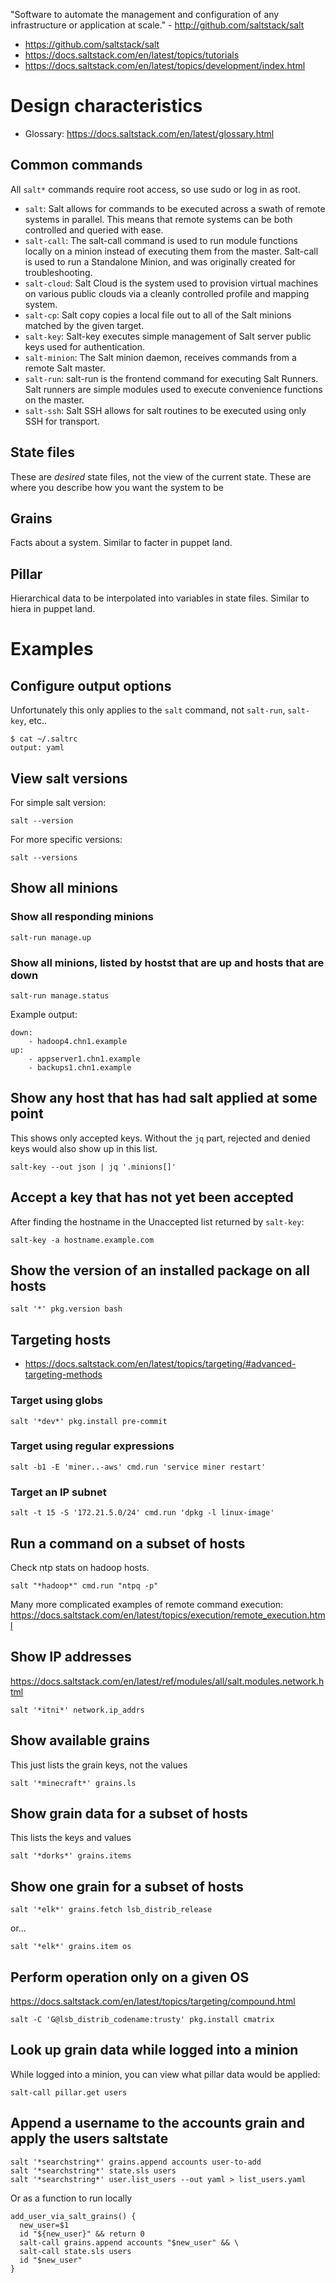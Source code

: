 "Software to automate the management and configuration of any infrastructure or application at scale." - <http://github.com/saltstack/salt>

- <https://github.com/saltstack/salt>
- <https://docs.saltstack.com/en/latest/topics/tutorials>
- <https://docs.saltstack.com/en/latest/topics/development/index.html>

# Design characteristics

- Glossary: <https://docs.saltstack.com/en/latest/glossary.html>

## Common commands

All `salt*` commands require root access, so use sudo or log in as root.

- `salt`: Salt allows for commands to be executed across a swath of remote systems in parallel. This means that remote systems can be both controlled and queried with ease.
- `salt-call`: The salt-call  command is used to run module functions locally on a minion instead of executing them from the master. Salt-call is used to run a Standalone Minion, and was originally created for troubleshooting.
- `salt-cloud`: Salt Cloud is the system used to provision virtual machines on various public clouds via a cleanly controlled profile and mapping system.
- `salt-cp`: Salt copy copies a local file out to all of the Salt minions matched by the given target.
- `salt-key`: Salt-key executes simple management of Salt server public keys used for authentication.
- `salt-minion`: The Salt minion daemon, receives commands from a remote Salt master.
- `salt-run`: salt-run is the frontend command for executing Salt Runners.  Salt runners are simple modules used to execute convenience functions on the master.
- `salt-ssh`: Salt SSH allows for salt routines to be executed using only SSH for transport.

## State files

These are *desired* state files, not the view of the current state. These are where you describe how you want the system to be

## Grains

Facts about a system. Similar to facter in puppet land.

## Pillar

Hierarchical data to be interpolated into variables in state files. Similar to hiera in puppet land.

# Examples

## Configure output options

Unfortunately this only applies to the `salt` command, not `salt-run`, `salt-key`, etc..

```
$ cat ~/.saltrc
output: yaml
```

## View salt versions

For simple salt version:

```
salt --version
```

For more specific versions:

```
salt --versions
```

## Show all minions

### Show all responding minions

```
salt-run manage.up
```

### Show all minions, listed by hostst that are up and hosts that are down

```
salt-run manage.status
```

Example output:

```
down:
    - hadoop4.chn1.example
up:
    - appserver1.chn1.example
    - backups1.chn1.example
```

## Show any host that has had salt applied at some point

This shows only accepted keys. Without the `jq` part, rejected and denied keys would also show up in this list.

```
salt-key --out json | jq '.minions[]'
```

## Accept a key that has not yet been accepted

After finding the hostname in the Unaccepted list returned by `salt-key`:

```
salt-key -a hostname.example.com
```

## Show the version of an installed package on all hosts

```
salt '*' pkg.version bash
```

## Targeting hosts

- <https://docs.saltstack.com/en/latest/topics/targeting/#advanced-targeting-methods>

### Target using globs

```
salt '*dev*' pkg.install pre-commit
```

### Target using regular expressions

```
salt -b1 -E 'miner..-aws' cmd.run 'service miner restart'
```

### Target an IP subnet

```
salt -t 15 -S '172.21.5.0/24' cmd.run 'dpkg -l linux-image'
```

## Run a command on a subset of hosts

Check ntp stats on hadoop hosts.

```
salt "*hadoop*" cmd.run "ntpq -p"
```

Many more complicated examples of remote command execution: <https://docs.saltstack.com/en/latest/topics/execution/remote_execution.html>

## Show IP addresses

<https://docs.saltstack.com/en/latest/ref/modules/all/salt.modules.network.html>

```
salt '*itni*' network.ip_addrs
```

## Show available grains

This just lists the grain keys, not the values

```
salt '*minecraft*' grains.ls
```

## Show grain data for a subset of hosts

This lists the keys and values

```
salt '*dorks*' grains.items
```

## Show one grain for a subset of hosts

```
salt '*elk*' grains.fetch lsb_distrib_release
```

or...

```
salt '*elk*' grains.item os
```

## Perform operation only on a given OS

<https://docs.saltstack.com/en/latest/topics/targeting/compound.html>

```
salt -C 'G@lsb_distrib_codename:trusty' pkg.install cmatrix
```

## Look up grain data while logged into a minion

While logged into a minion, you can view what pillar data would be applied:

```
salt-call pillar.get users
```

## Append a username to the accounts grain and apply the users saltstate

```
salt '*searchstring*' grains.append accounts user-to-add
salt '*searchstring*' state.sls users
salt '*searchstring*' user.list_users --out yaml > list_users.yaml
```

Or as a function to run locally

```
add_user_via_salt_grains() {
  new_user=$1
  id "${new_user}" && return 0
  salt-call grains.append accounts "$new_user" && \
  salt-call state.sls users
  id "$new_user"
}
```

